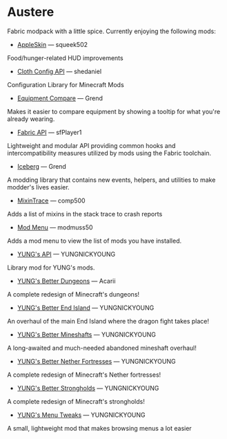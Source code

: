 # Austere
Fabric modpack with a little spice. Currently enjoying the following mods:

- [AppleSkin](https://modrinth.com/mod/appleskin) — squeek502

Food/hunger-related HUD improvements

- [Cloth Config API](https://modrinth.com/mod/cloth-config) — shedaniel

Configuration Library for Minecraft Mods

- [Equipment Compare](https://modrinth.com/mod/equipment-compare) — Grend

Makes it easier to compare equipment by showing a tooltip for what you're already wearing.

- [Fabric API](https://modrinth.com/mod/fabric-api) — sfPlayer1

Lightweight and modular API providing common hooks and intercompatibility measures utilized by mods using the Fabric toolchain.

- [Iceberg](https://modrinth.com/mod/iceberg) — Grend

A modding library that contains new events, helpers, and utilities to make modder's lives easier.

- [MixinTrace](https://modrinth.com/mod/mixintrace) — comp500

Adds a list of mixins in the stack trace to crash reports 

- [Mod Menu](https://modrinth.com/mod/modmenu) — modmuss50

Adds a mod menu to view the list of mods you have installed.

- [YUNG's API](https://modrinth.com/mod/yungs-api) — YUNGNICKYOUNG

Library mod for YUNG's mods.

- [YUNG's Better Dungeons](https://modrinth.com/mod/yungs-better-dungeons) — Acarii

A complete redesign of Minecraft's dungeons!

- [YUNG's Better End Island](https://modrinth.com/mod/yungs-better-end-island) — YUNGNICKYOUNG

An overhaul of the main End Island where the dragon fight takes place!

- [YUNG's Better Mineshafts](https://modrinth.com/mod/yungs-better-mineshafts) — YUNGNICKYOUNG

A long-awaited and much-needed abandoned mineshaft overhaul!

- [YUNG's Better Nether Fortresses](https://modrinth.com/mod/yungs-better-nether-fortresses) — YUNGNICKYOUNG

A complete redesign of Minecraft's Nether fortresses!

- [YUNG's Better Strongholds](https://modrinth.com/mod/yungs-better-strongholds) — YUNGNICKYOUNG

A complete redesign of Minecraft's strongholds!

- [YUNG's Menu Tweaks](https://modrinth.com/mod/yungs-menu-tweaks) — YUNGNICKYOUNG

A small, lightweight mod that makes browsing menus a lot easier

